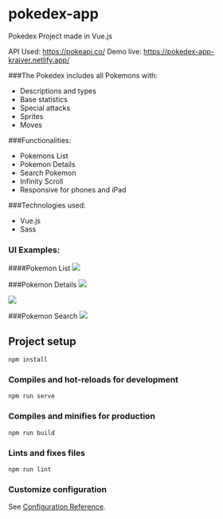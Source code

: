 # pokedex-app

Pokedex Project made in Vue.js

API Used: https://pokeapi.co/
Demo live: https://pokedex-app-kraiver.netlify.app/

###The Pokedex includes all Pokemons with:

- Descriptions and types
- Base statistics
- Special attacks
- Sprites
- Moves

###Functionalities:

- Pokemons List
- Pokemon Details
- Search Pokemon
- Infinity Scroll
- Responsive for phones and iPad

###Technologies used:
- Vue.js
- Sass

### UI Examples:
####Pokemon List
![](https://i.ibb.co/YBMgmgZ/Pokedex-UI-1.png)

###Pokemon Details
![](https://i.ibb.co/Z27GVNg/Pokedex-UI-3.png)

![](https://i.ibb.co/4T0prrr/Pokedex-UI-4.png)

###Pokemon Search
![]()![](https://i.ibb.co/SdVX0M0/Pokedex-UI-2.png)

## Project setup
```
npm install
```

### Compiles and hot-reloads for development
```
npm run serve
```

### Compiles and minifies for production
```
npm run build
```

### Lints and fixes files
```
npm run lint
```

### Customize configuration
See [Configuration Reference](https://cli.vuejs.org/config/).
